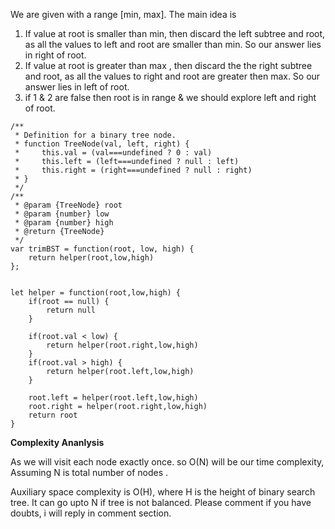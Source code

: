 We are given with a range [min, max].
The main idea is
1. If value at root is smaller than min, then discard the left subtree and root, as all the values to left and root are smaller than min. So our answer lies in right of root.
2. If value at root is greater than max , then discard the the right subtree and root, as all the values to right and root are greater then max. So our answer lies in left of root.
3. if 1 & 2 are false then root is in range & we should explore left and right of root.

```
/**
 * Definition for a binary tree node.
 * function TreeNode(val, left, right) {
 *     this.val = (val===undefined ? 0 : val)
 *     this.left = (left===undefined ? null : left)
 *     this.right = (right===undefined ? null : right)
 * }
 */
/**
 * @param {TreeNode} root
 * @param {number} low
 * @param {number} high
 * @return {TreeNode}
 */
var trimBST = function(root, low, high) {
    return helper(root,low,high)
};


let helper = function(root,low,high) {
    if(root == null) {
        return null
    }
    
    if(root.val < low) {
        return helper(root.right,low,high)
    }
    if(root.val > high) {
        return helper(root.left,low,high)
    }
    
    root.left = helper(root.left,low,high)
    root.right = helper(root.right,low,high)
    return root
}
```
**Complexity Ananlysis**

As we will visit each node exactly once. so O(N) will be our time complexity, Assuming N is total number of nodes .

Auxiliary space complexity is O(H), where H is the height of binary search tree. It can go upto N if tree is not balanced. Please comment if you have doubts, i will reply in comment section.
